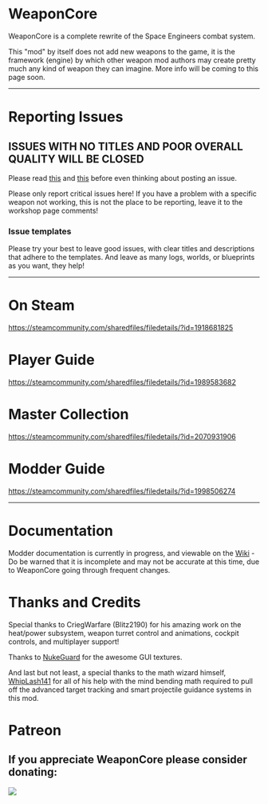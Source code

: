 # WeaponCore

WeaponCore is a complete rewrite of the Space Engineers combat system.

This "mod" by itself does not add new weapons to the game, it is the framework (engine) by which other weapon mod authors may create pretty much any kind of weapon they can imagine. More info will be coming to this page soon.


***


# Reporting Issues

## **ISSUES WITH NO TITLES AND POOR OVERALL QUALITY WILL BE CLOSED**

Please read [this](https://github.com/sstixrud/WeaponCore/wiki/Before-you-post-an-issue) and [this](https://github.com/sstixrud/WeaponCore/wiki/Issue-Posting-Guidelines) before even thinking about posting an issue.

Please only report critical issues here! If you have a problem with a specific weapon not working, this is not the place to be reporting, leave it to the workshop page comments!

### Issue templates

Please try your best to leave good issues, with clear titles and descriptions that adhere to the templates. And leave as many logs, worlds, or blueprints as you want, they help!


***


# On Steam
https://steamcommunity.com/sharedfiles/filedetails/?id=1918681825


# Player Guide

https://steamcommunity.com/sharedfiles/filedetails/?id=1989583682

# Master Collection

https://steamcommunity.com/sharedfiles/filedetails/?id=2070931906

# Modder Guide

https://steamcommunity.com/sharedfiles/filedetails/?id=1998506274


***


# Documentation

Modder documentation is currently in progress, and viewable on the [Wiki](https://github.com/sstixrud/WeaponCore/wiki) - Do be warned that it is incomplete and may not be accurate at this time, due to WeaponCore going through frequent changes.

# Thanks and Credits

Special thanks to CriegWarfare (Blitz2190) for his amazing work on the heat/power subsystem, weapon turret control and animations, cockpit controls, and multiplayer support!

Thanks to [NukeGuard](https://github.com/nukeguard) for the awesome GUI textures. 

And last but not least, a special thanks to the math wizard himself, [WhipLash141](https://github.com/Whiplash141) for all of his help with the mind bending math required to pull off the advanced target tracking and smart projectile guidance systems in this mod.

# Patreon

## If you appreciate WeaponCore please consider donating:

[![](https://upload.wikimedia.org/wikipedia/commons/thumb/8/82/Patreon_logo_with_wordmark.svg/512px-Patreon_logo_with_wordmark.svg.png)](https://www.patreon.com/user?u=14228932)	
